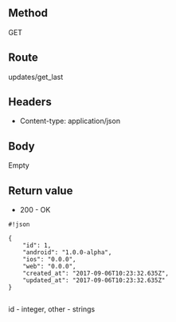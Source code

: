 ## Method ##

GET

## Route ##

updates/get_last

## Headers ##

* Content-type: application/json

## Body ##

Empty

## Return value ##

* 200 - OK

```
#!json

{
    "id": 1,
    "android": "1.0.0-alpha",
    "ios": "0.0.0",
    "web": "0.0.0",
    "created_at": "2017-09-06T10:23:32.635Z",
    "updated_at": "2017-09-06T10:23:32.635Z"
}


```

id - integer, other - strings